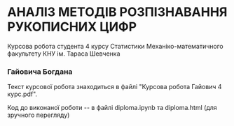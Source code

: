 # АНАЛІЗ МЕТОДІВ РОЗПІЗНАВАННЯ РУКОПИСНИХ ЦИФР

Курсова робота студента 4 курсу Статистики
Механіко-математичного факультету КНУ ім. Тараса Шевченка

### Гайовича Богдана



Текст курсової робота знаходиться в файлі "Курсова робота Гайович 4 курс.pdf".

Код до виконаної роботи -- в файлі diploma.ipynb та diploma.html (для зручного перегляду)
